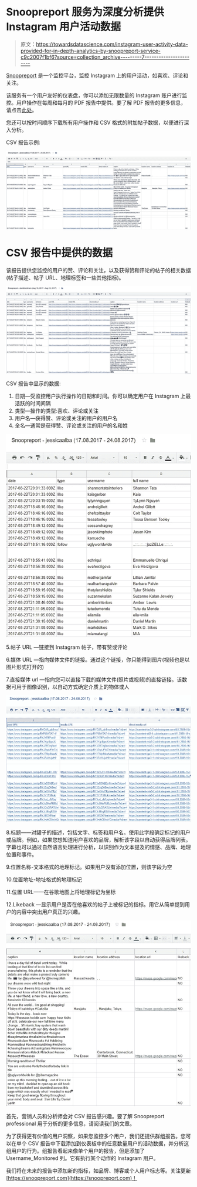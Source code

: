 # Snoopreport 服务为深度分析提供 Instagram 用户活动数据

> 原文：<https://towardsdatascience.com/instagram-user-activity-data-provided-for-in-depth-analytics-by-snoopreport-service-c9c2007f1bf6?source=collection_archive---------7----------------------->

[Snoopreport](https://snoopreport.com) 是一个监控平台，监控 Instagram 上的用户活动，如喜欢、评论和关注。

该服务有一个用户友好的仪表盘，你可以添加无限数量的 Instagram 账户进行监控。用户操作在每周和每月的 PDF 报告中提供。要了解 PDF 报告的更多信息，请点击[此处](http://blog.snoopreport.com/2017/08/16/thats-how-snoopreport-single-instagram-user-monitoring-report-looks-like/)。

您还可以按时间顺序下载所有用户操作和 CSV 格式的附加帖子数据，以便进行深入分析。

CSV 报告示例:

![](img/4a2c0a42fc7d0d77286d6f202b0a395b.png)

# **CSV 报告中提供的数据**

该报告提供您监控的用户的赞、评论和关注，以及获得赞和评论的帖子的相关数据(帖子描述、帖子 URL、地理标签和一些其他指标)。

![](img/e6c1301cfd52aa8d90b906b19707fa99.png)

CSV 报告中显示的数据:

1.  日期—受监控用户执行操作的日期和时间。你可以确定用户在 Instagram 上最活跃的时间间隔
2.  类型—操作的类型:喜欢、评论或关注
3.  用户名—获得赞、评论或关注的用户的用户名
4.  全名—通常是获得赞、评论或关注的用户的名和姓

![](img/0052a5ee3ff9c417bf155fcef02230e2.png)

5.帖子 URL —链接到 Instagram 帖子，带有赞或评论

6.媒体 URL —指向媒体文件的链接。通过这个链接，你只能得到图片(视频也是以图片形式打开的)

7.直接媒体 url —指向您可以直接下载的媒体文件(照片或视频)的直接链接。该数据可用于图像识别，以自动方式确定介质上的物体或人

![](img/c5b8866c999aa6b2ce6e418a04a0879f.png)

8.标题——对罐子的描述，包括文字、标签和用户名。使用此字段确定标记的用户或品牌。例如，如果您想知道用户喜欢的品牌，解析该字段以自动获得品牌列表。字幕也可以通过自然语言处理进行分析，以识别作为文本提及的情感、品牌、地理位置和事件。

9.位置名称-文本格式的地理标记。如果用户没有添加位置，则该字段为空

10.位置地址-地址格式的地理标记

11.位置 URL——在谷歌地图上将地理标记为坐标

12.Likeback —显示用户是否在他喜欢的帖子上被标记的指标。用它从简单提到用户的内容中突出用户真正的兴趣。

![](img/99f1b145411e58882f23ee96004033cd.png)

首先，营销人员和分析师会对 CSV 报告感兴趣。要了解 Snoopreport professional 用于分析的更多信息，请阅读我们的文章。

为了获得更有价值的用户洞察，如果您监控多个用户，我们还提供群组报告。您可以在单个 CSV 报告中下载添加到仪表板中的任意数量用户的活动数据，并分析这组用户的行为。组报告看起来像单个用户的报告，但是添加了 Username_Monitored 列。它有执行某个动作的 Instagram 用户。

我们将在未来的报告中添加新的指标，如品牌、博客或个人用户标志等。关注更新[https://snoopreport.com](https://snoopreport.com)！